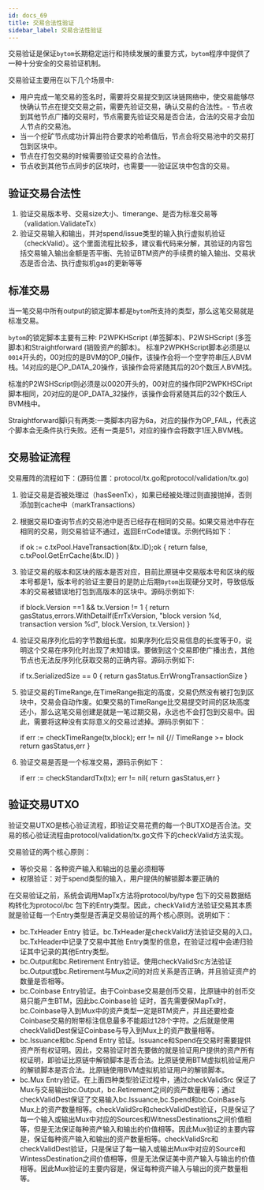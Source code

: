 ```yaml
---
id: docs_69
title: 交易合法性验证
sidebar_label: 交易合法性验证
---
```


交易验证是保证`bytom`长期稳定运行和持续发展的重要方式，`bytom`程序中提供了一种十分安全的交易验证机制。

交易验证主要用在以下几个场景中: 

- 用户完成一笔交易的签名时，需要将交易提交到区块链网络中，使交易能够尽快确认节点在提交交易之前，需要先验证交易，确认交易的合法性。- 节点收到其他节点广播的交易时，节点需要先验证交易是否合法，合法的交易才会加人节点的交易池。 
- 当一个挖矿节点成功计算出符合要求的哈希值后，节点会将交易池中的交易打包到区块中。
- 节点在打包交易的时候需要验证交易的合法性。 
- 节点收到其他节点同步的区块时，也需要一一验证区块中包含的交易。

## 验证交易合法性 

1. 验证交易版本号、交易size大小、timerange、是否为标准交易等（validation.ValidateTx）
2. 验证交易输入和输出，并对spend/issue类型的输入执行虚拟机验证（checkValid）。这个里面流程比较多，建议看代码来分解，其验证的内容包括交易输入输出金额是否平衡、先验证BTM资产的手续费的输入输出、交易状态是否合法、执行虚拟机gas的更新等等

## 标准交易

当一笔交易中所有output的锁定脚本都是`bytom`所支持的类型，那么这笔交易就是标准交易。

`bytom`的锁定脚本主要有三种: P2WPKHScript (单签脚本)、P2WSHScript (多签 脚本)和Straightforward (销毁资产的脚本)。
标准P2WPKHScript脚本必须是以`0014`开头的，00对应的是BVM的OP_0操作，该操作会将一个空字符串压人BVM栈。14对应的是〇P_DATA_20操作，该操作会将紧随其后的20个数压人BVM找。 

标准的P2WSHScript则必须是以0020开头的，00对应的操作同P2WPKHSCript脚本相同，20对应的是OP_DATA_32操作，该操作会将紧随其后的32个数压人BVM栈中。 

Straightforward脚i只有两类:一类脚本内容为6a，对应的操作为OP_FAIL，代表这个脚本会无条件执行失败。还有一类是51，对应的操作会将数字1压入BVM栈。

## 交易验证流程

交易雁阵的流程如下：(源码位置：protocol/tx.go和protocol/validation/tx.go)

1. 验证交易是否被处理过（hasSeenTx），如果已经被处理过则直接抛掉，否则添加到cache中（markTransactions）

2. 根据交易ID查询节点的交易池中是否已经存在相同的交易。如果交易池中存在相同的交易，则交易验证不通过，返回ErrCode错误。示例代码如下：

      if ok := c.txPool.HaveTransaction(&tx.ID);ok {
          return false, c.txPool.GetErrCache(&tx.ID)
      }

3.  验证交易的版本和区块的版本是否对应，目前比原链中交易版本号和区块的版本号都是1，版本号的验证主要目的是防止后期`Bytom`出现硬分叉时，导致低版本的交易被错误地打包到高版本的区块中。源码示例如下:

      if block.Version ==1 && tx.Version != 1 {
          return gasStatus,errors.WithDetailf(ErrTxVersion, "block version %d, transaction version %d", block.Version, tx.Version)
      }    

4. 验证交易序列化后的字节数组长度。如果序列化后交易信息的长度等于0，说明这个交易在序列化时出现了未知错误。要做到这个交易即使广播出去，其他节点也无法反序列化获取交易的正确内容。源码示例如下:

      if tx.SerializedSize == 0 {
          return gasStatus.ErrWrongTransactionSize
      }

5. 验证交易的TimeRange,在TimeRange指定的高度，交易仍然没有被打包到区块中，交易会自动作废。如果交易的TimeRange比交易提交时间的区块高度还小，那么这笔交易创建是就是一笔过期交易，永远也不会打包到交易中。因此，需要将这种没有实际意义的交易过滤掉。源码示例如下：
 
      if err := checkTimeRange(tx,block); err != nil {// TimeRange >= block
           return gasStatus,err
      }

6. 验证交易是否是一个标准交易，源码示例如下：

      if err := checkStandardTx(tx); err != nil{
          return gasStatus,err
      }

## 验证交易UTXO

验证交易UTXO是核心验证流程，即验证交易花费的每一个BUTXO是否合法。交易的核心验证流程由protocol/validation/tx.go文件下的checkValid方法实现。

交易验证的两个核心原则：

- 等价交易：各种资产输入和输出的总量必须相等
- 权限验证：对于spend类型的输入，用户提供的解锁脚本要正确的

在交易验证之前，系统会调用MapTx方法将protocol/by/type 包下的交易数据结构转化为protocol/bc 包下的Entry类型。因此，checkValid方法验证交易其本质就是验证每一个Entry类型是否满足交易验证的两个核心原则。说明如下：

- bc.TxHeader Entry 验证。bc.TxHeader是checkValid方法验证交易的入口。bc.TxHeader中记录了交易中其他   Entry类型的信息，在验证过程中会递归验证其中记录的其他Entry类型。
- bc.Output和bc.Retirement Entry验证。使用checkValidSrc方法验证bc.Output或bc.Retirement与Mux之间的对应关系是否正确，并且验证资产的数量是否相等。
- bc.Coinbase Entry验证。由于Coinbase交易是创币交易，比原链中的创币交易只能产生BTM，因此bc.Coinbase验   证时，首先需要保MapTx时，bc.Coinbase导入到Mux中的资产类型一定是BTM资产，并且还要检查Coinbase交易的附带标注信息最多不能超过128个字符。之后就是使用checkValidDest保证Coinbase与导入到Mux上的资产数量相等。
- bc.Issuance和bc.Spend Entry 验证。Issuance和Spend在交易时需要提供资产所有权证明。因此，交易验证时首先要做的就是验证用户提供的资产所有权证明，即验证比原链中解锁脚本是否合法。比原链使用BTM虚拟机验证用户的解锁脚本是否合法。比原链使用BVM虚拟机验证用户的解锁脚本。
- bc.Mux Entry验证。在上面四种类型验证过程中，通过checkValidSrc 保证了Mux与交易输出bc.Output，bc.Retirement之间的资产数量相等；通过checkValidDest保证了交易输入bc.Issuance,bc.Spend和bc.CoinBase与Mux上的资产数量相等。checkValidSrc和checkValidDest验证，只是保证了每一个输入或输出Mux中对应的Sources和WitnessDestinations之间价值相等，但是无法保证每种资产输入和输出的价值相等。因此Mux验证的主要内容是，保证每种资产输入和输出的资产数量相等。checkValidSrc和checkValidDest验证，只是保证了每一输入或输出Mux中对应的Source和WintessDestination之间价值相等，但是无法保证美中资产输入与输出的价值相等。因此Mux验证的主要内容是，保证每种资产输入与输出的资产数量相等。

